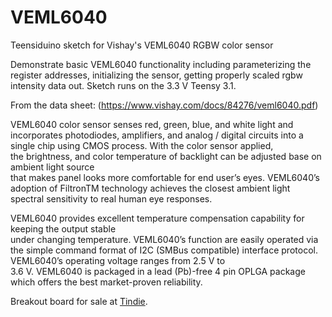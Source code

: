 # VEML6040
Teensiduino sketch for Vishay's VEML6040 RGBW color sensor

 Demonstrate basic VEML6040 functionality including parameterizing the register addresses, initializing the sensor, 
 getting properly scaled rgbw intensity data out. Sketch runs on the 3.3 V Teensy 3.1.
 
 From the data sheet: (https://www.vishay.com/docs/84276/veml6040.pdf)
 
 VEML6040 color sensor senses red, green, blue, and white light and incorporates photodiodes, amplifiers, 
 and analog / digital circuits into a single chip using CMOS process. With the   color   sensor   applied,   
 the   brightness,   and   color temperature of backlight can be adjusted base on ambient light  source  
 that  makes  panel  looks  more  comfortable  for  end   user’s   eyes.   VEML6040’s   adoption   of   FiltronTM
 technology  achieves  the  closest  ambient  light  spectral  sensitivity to real human eye responses.

 VEML6040  provides  excellent  temperature  compensation  capability  for  keeping  the  output  stable  
 under  changing  temperature.   VEML6040’s   function   are   easily   operated   via the simple command format 
 of I2C (SMBus compatible) interface  protocol.  VEML6040’s  operating  voltage  ranges  from   2.5   V   to   
 3.6   V.   VEML6040   is   packaged   in   a   lead  (Pb)-free  4  pin  OPLGA  package  which  offers  the  best market-proven reliability.
 
 Breakout board for sale at [Tindie](https://www.tindie.com/stores/onehorse/).
